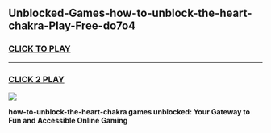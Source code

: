 
## Unblocked-Games-how-to-unblock-the-heart-chakra-Play-Free-do7o4
<h3>
<a href="https://premium76.site?title=how-to-unblock-the-heart-chakra&ref=23A">CLICK TO PLAY</a></h3>
<hr>

<h3>
<a href="https://premium76.site?title=how-to-unblock-the-heart-chakra&ref=23A">CLICK 2 PLAY</a>
  
</h3>

<a href="https://premium76.site?title=how-to-unblock-the-heart-chakra&ref=23A"><img src="https://clearcache.store/games.png"></a>


**how-to-unblock-the-heart-chakra games unblocked: Your Gateway to Fun and Accessible Online Gaming**
